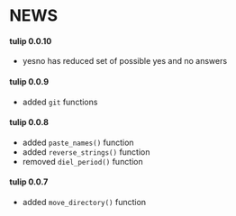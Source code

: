 # NEWS

#### tulip 0.0.10

- yesno has reduced set of possible yes and no answers

#### tulip 0.0.9

- added `git` functions

#### tulip 0.0.8

- added `paste_names()` function
- added `reverse_strings()` function
- removed `diel_period()` function

#### tulip 0.0.7

- added `move_directory()` function
